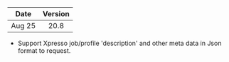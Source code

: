 | Date          | Version       |
| ------------- |:-------------:|
| Aug 25        | 20.8          |

* Support Xpresso job/profile 'description' and other meta data in Json format to request.